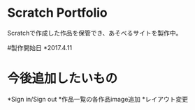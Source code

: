 # Scratch Portfolio

Scratchで作成した作品を保管でき、あそべるサイトを製作中。

#製作開始日
*2017.4.11

# 今後追加したいもの
*Sign in/Sign out
*作品一覧の各作品image追加
*レイアウト変更
